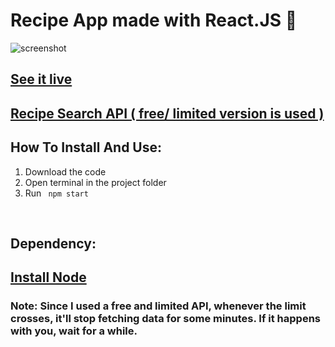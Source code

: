 # Recipe App made with React.JS 🍲

![screenshot](https://user-images.githubusercontent.com/55017730/91589841-0952f380-e978-11ea-8996-cd34ea821cd5.png)

## [See it live](https://proghead00.github.io/Recipe-App-With-React/)


## [Recipe Search API ( free/ limited version is used )](https://developer.edamam.com/edamam-recipe-api)



## How To Install And Use:

1. Download the code
2. Open terminal in the project folder
3. Run
<code> npm start </code>
<br>

## Dependency:
[Install Node](https://node.org/)
---
### Note: Since I used a free and limited API, whenever the limit crosses, it'll stop fetching data for some minutes. If it happens with you, wait for a while.
